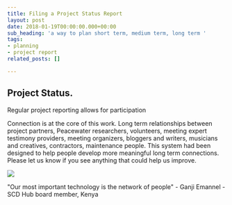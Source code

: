 ```yaml
---
title: Filing a Project Status Report
layout: post
date: 2018-01-19T00:00:00.000+00:00
sub_heading: 'a way to plan short term, medium term, long term '
tags:
- planning
- project report
related_posts: []

---
```

## Project Status.

Regular project reporting allows for participation

Connection is at the core of this work.  Long term relationships between project partners, Peacewater researchers, volunteers, meeting expert testimony providers, meeting organizers, bloggers and writers, musicians and creatives, contractors, maintenance people.  This system had been designed to help people develop more meaningful long term connections.  Please let us know if you see anything that could help us improve. 

![](/uploads/2018/02/17/building.jpg)

"Our most important technology is the network of people" - Ganji Emannel - SCD Hub board member, Kenya
